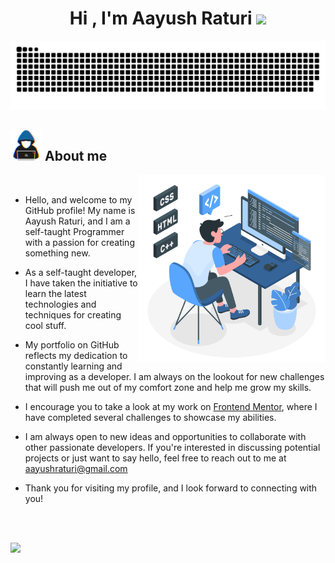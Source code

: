 <h1 align="center">Hi , I'm Aayush Raturi <img src="https://media.giphy.com/media/hvRJCLFzcasrR4ia7z/giphy.gif" width="35"></h1>

<!--- snake -->
<div align="center">
  <img  src="./resources/img/grid-snake.svg"
       alt="snake" /></a>
</div>



## <picture><img src = "./resources/img/about_me.gif" width = 50px></picture> **About me**

<picture>
  <source media="(max-width: 767px)" srcset="">
  <img align="right" alt="" src="./resources/img/programming.svg" width=300px>
</picture>

<br>


- Hello, and welcome to my GitHub profile! My name is Aayush Raturi, and I am a self-taught Programmer with a passion for creating something new. 


- As a self-taught developer, I have taken the initiative to learn the latest technologies and techniques for creating cool stuff.

- My portfolio on GitHub reflects my dedication to constantly learning and improving as a developer. I am always on the lookout for new challenges that will push me out of my comfort zone and help me grow my skills.

- I encourage you to take a look at my work on <a href="">Frontend Mentor</a>, where I have completed several challenges to showcase my abilities.

- I am always open to new ideas and opportunities to collaborate with other passionate developers. If you're interested in discussing potential projects or just want to say hello, feel free to reach out to me at <a href="mailto:aayushraturi@gmail.com">aayushraturi@gmail.com</a>

- Thank you for visiting my profile, and I look forward to connecting with you!

<br><br>

<img src="https://user-images.githubusercontent.com/73097560/115834477-dbab4500-a447-11eb-908a-139a6edaec5c.gif"><br><br>